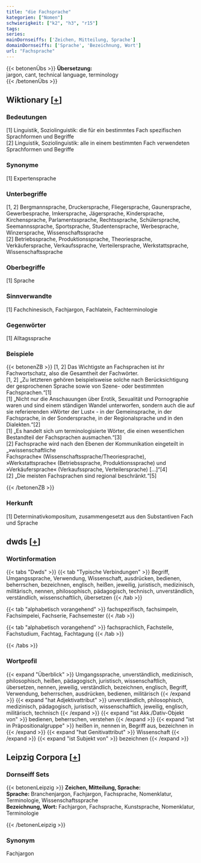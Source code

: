 ```yaml
---
title: "die Fachsprache"
kategorien: ["Nomen"]
schwierigkeit: ["k2", "h3", "r15"]
tags:
series:
mainDornseiffs: ['Zeichen, Mitteilung, Sprache']
domainDornseiffs: ['Sprache', 'Bezeichnung, Wort']
url: "Fachsprache"
---
```


{{< betonenÜbs >}}
**Übersetzung:**  
jargon, cant, technical  language, terminology  
{{< /betonenÜbs >}}

## Wiktionary [[+](https://de.wiktionary.org/wiki/Fachsprache)]

### Bedeutungen
[1] Linguistik, Soziolinguistik: die für ein bestimmtes Fach spezifischen Sprachformen und Begriffe  
[2] Linguistik, Soziolinguistik: alle in einem bestimmten Fach verwendeten Sprachformen und Begriffe  

### Synonyme
[1] Expertensprache  

### Unterbegriffe
[1, 2] Bergmannsprache, Druckersprache, Fliegersprache, Gaunersprache, Gewerbesprache, Imkersprache, Jägersprache, Kindersprache, Kirchensprache, Parlamentssprache, Rechtssprache, Schülersprache, Seemannssprache, Sportsprache, Studentensprache, Werbesprache, Winzersprache, Wissenschaftssprache  
[2] Betriebssprache, Produktionssprache, Theoriesprache, Verkäufersprache, Verkaufssprache, Verteilersprache, Werkstattsprache, Wissenschaftssprache  

### Oberbegriffe
[1] Sprache  

### Sinnverwandte
[1] Fachchinesisch, Fachjargon, Fachlatein, Fachterminologie  

### Gegenwörter
[1] Alltagssprache  

### Beispiele
{{< betonenZB >}}
[1, 2] Das Wichtigste an Fachsprachen ist ihr Fachwortschatz, also die Gesamtheit der Fachwörter.  
[1, 2] „Zu letzteren gehören beispielsweise solche nach Berücksichtigung der gesprochenen Sprache sowie von Szene- oder bestimmten Fachsprachen.“[1]  
[1] „Nicht nur die Anschauungen über Erotik, Sexualität und Pornographie waren und sind einem ständigen Wandel unterworfen, sondern auch die auf sie referierenden »Wörter der Lust« - in der Gemeinsprache, in der Fachsprache, in der Sondersprache, in der Regionalsprache und in den Dialekten.“[2]  
[1] „Es handelt sich um terminologisierte Wörter, die einen wesentlichen Bestandteil der Fachsprachen ausmachen.“[3]  
[2] Fachsprache wird nach den Ebenen der Kommunikation eingeteilt in „»wissenschaftliche Fachsprache« (Wissenschaftssprache/Theoriesprache), »Werkstattsprache« (Betriebssprache, Produktionssprache) und »Verkäufersprache« (Verkaufssprache, Verteilersprache) […]“[4]  
[2] „Die meisten Fachsprachen sind regional beschränkt.“[5]  

{{< /betonenZB >}}
### Herkunft
[1] Determinativkompositum, zusammengesetzt aus den Substantiven Fach und Sprache  



## dwds [[+](https://www.dwds.de/wb/Fachsprache)]

### Wortinformation
{{< tabs "Dwds" >}}
{{< tab "Typische Verbindungen" >}}
Begriff, Umgangssprache, Verwendung, Wissenschaft, ausdrücken, bedienen, beherrschen, bezeichnen, englisch, heißen, jeweilig, juristisch, medizinisch, militärisch, nennen, philosophisch, pädagogisch, technisch, unverständlich, verständlich, wissenschaftlich, übersetzen
{{< /tab >}}

{{< tab "alphabetisch vorangehend" >}}
fachspezifisch, fachsimpeln, Fachsimpelei, Fachserie, Fachsemester
{{< /tab >}}

{{< tab "alphabetisch vorangehend" >}}
fachsprachlich, Fachstelle, Fachstudium, Fachtag, Fachtagung
{{< /tab >}}

{{< /tabs >}}

### Wortprofil
{{< expand "Überblick" >}} Umgangssprache, unverständlich, medizinisch, philosophisch, heißen, pädagogisch, juristisch, wissenschaftlich, übersetzen, nennen, jeweilig, verständlich, bezeichnen, englisch, Begriff, Verwendung, beherrschen, ausdrücken, bedienen, militärisch {{< /expand >}}
{{< expand "hat Adjektivattribut" >}} unverständlich, philosophisch, medizinisch, pädagogisch, juristisch, wissenschaftlich, jeweilig, englisch, militärisch, technisch {{< /expand >}}
{{< expand "ist Akk./Dativ-Objekt von" >}} bedienen, beherrschen, verstehen {{< /expand >}}
{{< expand "ist in Präpositionalgruppe" >}} heißen in, nennen in, Begriff aus, bezeichnen in {{< /expand >}}
{{< expand "hat Genitivattribut" >}} Wissenschaft {{< /expand >}}
{{< expand "ist Subjekt von" >}} bezeichnen {{< /expand >}}

## Leipzig Corpora [[+](https://corpora.uni-leipzig.de/en/res?word=Fachsprache&corpusId=deu_newscrawl-public_2018)]

### Dornseiff Sets
{{< betonenLeipzig >}}
**Zeichen, Mitteilung, Sprache:**  
**Sprache:** Branchenjargon, Fachjargon, Fachsprache, Nomenklatur, Terminologie, Wissenschaftssprache  
**Bezeichnung, Wort:** Fachjargon, Fachsprache, Kunstsprache, Nomenklatur, Terminologie  

{{< /betonenLeipzig >}}

### Synonym
Fachjargon

